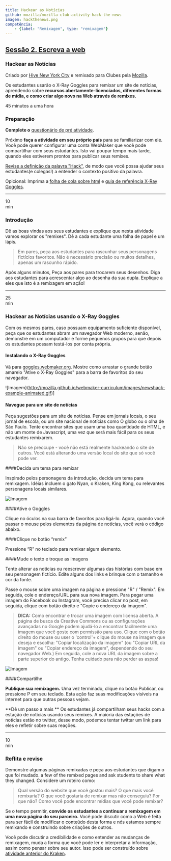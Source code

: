 ```yaml
---
title: Hackear as Notícias
github: mozilla/mozilla-club-activity-hack-the-news
imagem: hackthenews.png
competência:
    - {label: "Remixagem", type: "remixagem"}
---
```


## [Sessão 2. Escreva a web](http://mozilla.github.io/webmaker-curriculum/WebLiteracyBasics-I/)

### Hackear as Notícias

Criado por [Hive New York City](http://hivenyc.org/) e remixado para Clubes pela [Mozilla](https://webmaker.org/mentor).


Os estudantes usarão o X-Ray Goggles para remixar um site de notícias, aprendendo sobre **recursos abertamente-licenciados, diferentes formas de mídia, e como criar algo novo na Web através de remixes.**

45 minutos a uma hora

### Preparação

**Complete o** [questionário de pré atividade](http://goo.gl/forms/Uua6yKIy5E).

Próximo **faça a atividade em seu próprio país** para se familiarizar com ele. Você pode querer configurar uma conta WebMaker que você pode compartilhar com seus estudantes. Isto vai poupar tempo mais tarde, quando eles estiverem prontos para publicar seus remixes.

[Revise a definição da palavra "Hack"](https://wiki.mozilla.org/Webmaker/Teach/Terminology#Hack), de modo que você possa ajudar seus estudantes(e colegas!) a entender o contexto positivo da palavra.

Opicional: Imprima a [folha de cola sobre html](https://mozteach.makes.org/thimble/html-cheatsheet) e [guia de referência X-Ray Goggles](https://mozteach.makes.org/thimble/xray-goggles-cheatsheet).

---

10<br>min

### Introdução

Dê as boas vindas aos seus estudantes e explique que nesta atividade vamos explorar os "remixes". 
Dê a cada estudante uma folha de papel e um lápis.

> Em pares, peça aos estudantes para rascunhar seus personagens fictícios favoritos. Não é necessário precisão ou muitos detalhes, apenas um rascunho rápido.

Após alguns minutos, Peça aos pares para trocarem seus desenhos. Diga aos estudantes para acrescentar algo ao desenha da sua dupla. Explique a eles que isto é a remixagem em ação!

---

25<br>min

### Hackear as Notícias usando o X-Ray Goggles

Com os mesmos pares, caso possuam equipamento suficiente disponível, peça que os estudantes abram um navegador Web moderno,  senão, demonstre em um computador e forme pequenos grupos para que depois os estudantes possam testá-los por conta própria.

#### Instalando o X-Ray Goggles

Vá para [goggles.webmaker.org](https://goggles.webmaker.org/). Mostre como arrastar o grande botão amarelo "Ative o X-Ray Goggles" para a barra de favoritos do seu navegador.

![Imagem}(http://mozilla.github.io/webmaker-curriculum/images/newshack-example-animated.gif)]

#### Navegue para um site de notícias


Peça sugestões para um site de notícias. Pense em jornais locais, o seu jornal de escola, ou um site nacional de notícias como O globo ou o olha de São Paulo. Tente encontrar sites que usam uma boa quantidade de HTML, e não um monte de Javascript, uma vez que será mais fácil para os seus estudantes remixarem.

> Não se preocupe - você não está realmente hackeando o site de outros. Você está alterando uma versão local do site que só você pode ver.

####Decida um tema para remixar

Inspirado pelos personagens da introdução, decida um tema para remixagem. Idéias incluem o gato Nyan, o Kraken, King Kong, ou relevantes personagens locais similares. 

![Imagem](http://mozilla.github.io/webmaker-curriculum/images/newshack-example.png)

####Ative o Goggles

Clique no óculos na sua barra de favoritos para ligá-lo. Agora, quando você passar o mouse pelos elementos da página de notícias, você verá o código abaixo.

####Clique no botão “remix”

Pressione “R” no teclado para remixar algum elemento.

####Mude o texto e troque as imagens

Tente alterar as notícias ou reescrever algumas das histórias com base em seu personagem fictício. Edite alguns dos links e brinque com o tamanho e cor da fonte.

Passe o mouse sobre uma imagem na página e pressione "R" / "Remix". Em seguida, cole o endereço/URL para sua nova imagem. Para pegar uma imagem do Facebook ou Instagram, você precisa clicar no post, em seguida, clique com botão direito e "Copie o endereço da imagem".

> **DICA:** Como encontrar e trocar uma imagem com licensa aberta. A página de busca da Creative Commons ou as configurações avançadas no Google podem ajudá-lo a encontrar facilmente uma imagem que você goste com permissão para uso. Clique com o botão direito do mouse ou user o 'control'+ clique do mouse na imagem que deseja e escolha: "Copiar localização da imagem" (ou "Copiar URL da imagem" ou "Copiar endereço da imagem", dependendo do seu navegador Web.) Em seguida, cole a nova URL da imagem sobre a parte superior do antigo. Tenha cuidado para não perder as aspas!

![Imagem](http://mozilla.github.io/webmaker-curriculum/images/newshack-example-2.png)

####Compartilhe

**Publique sua remixagem.** Uma vez terminado, clique no botão Publicar, ou pressione P em seu teclado. Esta ação faz suas modificações visíveis na internet para que outras pessoas vejam.

**Dê um passo a mais ** Os estudantes já compartilham seus hacks com a estação de notícias usando seus remixes. A maioria das estações de notícias estão no twitter, desse modo, podemos tentar twittar um link para eles e refletir sobre suas reações.

---

10<br>min

### Reflita e revise

Demonstre algumas páginas remixadas e peça aos estudantes que digam o que foi mudado. a few of the remixed pages and ask students to share what they changed. Considere um roteiro como:

> Qual versão do website que você gostou mais? O que mais você remixaria? O que você gostaria de remixar mas não conseguiu? Por que não? Como você pode encontrar mídias que você pode remixar?

Se o tempo permitir, **convide os estudantes a continuar a remixagem em uma nova página do seu parceiro.** Você pode discutir como a Web é feita para ser fácil de modificar o conteúdo desta forma e nós estamos sempre remixando e construindo sobre criações de outros.

Você pode discutir a credibilidade e como entender as mudanças de remixagem, muda a forma que você pode ler e interpretar a informação, assim como pensar sobre seu autor. Isso pode ser construído sobre [atividade anterior do Kraken](http://mozilla.github.io/webmaker-curriculum/WebLiteracyBasics-I/session01-kraken.html).